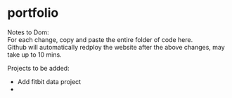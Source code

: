 # portfolio

Notes to Dom:   
For each change, copy and paste the entire folder of code here.  
Github will automatically redploy the website after the above changes, may take up to 10 mins.   

Projects to be added:  

- Add fitbit data project
- 
